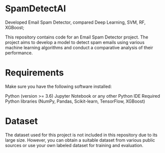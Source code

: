 # SpamDetectAI
Developed Email Spam Detector, compared Deep Learning, SVM, RF, XGBoost; 

This repository contains code for an Email Spam Detector project. The project aims to develop a model to detect spam emails using various machine learning algorithms and conduct a comparative analysis of their performance.
# Requirements #
Make sure you have the following software installed:

Python (version >= 3.6)
Jupyter Notebook or any other Python IDE
Required Python libraries (NumPy, Pandas, Scikit-learn, TensorFlow, XGBoost)

# Dataset #
The dataset used for this project is not included in this repository due to its large size. However, you can obtain a suitable dataset from various public sources or use your own labeled dataset for training and evaluation.

